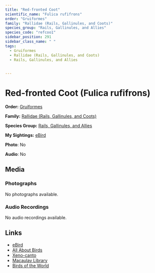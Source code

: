 ```yaml
---
title: "Red-fronted Coot"
scientific_name: "Fulica rufifrons"
order: "Gruiformes"
family: "Rallidae (Rails, Gallinules, and Coots)"
species_group: "Rails, Gallinules, and Allies"
species_code: "refcoo1"
sidebar_position: 291
sidebar_class_name: " "
tags: 
  - Gruiformes
  - Rallidae (Rails, Gallinules, and Coots)
  - Rails, Gallinules, and Allies
  
  
---
```


# Red-fronted Coot (Fulica rufifrons)

**Order:** [Gruiformes](/tags/gruiformes)

**Family:** [Rallidae (Rails, Gallinules, and Coots)](/tags/rallidae-rails-gallinules-and-coots)

**Species Group:** [Rails, Gallinules, and Allies](/tags/rails-gallinules-and-allies)

**My Sightings:** [eBird](https://ebird.org/lifelist?r=world&time=life&spp=refcoo1)

**Photo**: No 

**Audio**: No

## Media
### Photographs
No photographs available.

### Audio Recordings
No audio recordings available.

## Links
* [eBird](https://ebird.org/species/refcoo1) 
* [All About Birds](https://www.allaboutbirds.org/guide/refcoo1) 
* [Xeno-canto](https://www.xeno-canto.org/species/fulica-rufifrons) 
* [Macaulay Library](https://search.macaulaylibrary.org/catalog?taxonCode=refcoo1&sort=rating_rank_desc)
* [Birds of the World](https://birdsoftheworld.org/bow/species/refcoo1)
